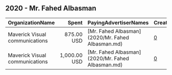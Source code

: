 ## 2020 - Mr. Fahed Albasman 
|OrganizationName|Spent|PayingAdvertiserNames|CreativeUrls|Impressions|Genders|AgeBrackets|CountryCodes|BillingAddresses|CandidateBallotInformation|
|:---|---:|:---|:---|---:|:---|:---|:---|:---|:---|
|Maverick Visual communications|875.00 USD|[Mr. Fahed Albasman](2020/Mr. Fahed Albasman.md)|[0](https://www.snap.com/political-ads/asset/4615a78cde81fbf1946ae107ec04fe465cb74b88272d9faea9bd763494a77dba?mediaType=mp4)|63,678||21+|kuwait|"Kuwait, Sharq, Khalid ibn alwaleed street,sharq,+965,KW"|Fahed Albasman|
|Maverick Visual communications|1,000.00 USD|[Mr. Fahed Albasman](2020/Mr. Fahed Albasman.md)|[0](https://www.snap.com/political-ads/asset/f0cc01349b6cb7b3aa538883890c387002e6188fa651aacd34a8fc10b28d9d8f?mediaType=mp4)|385,694||18+|kuwait|"Kuwait, Sharq, Khalid ibn alwaleed street,sharq,+965,KW"|Fahed Al Basman|

